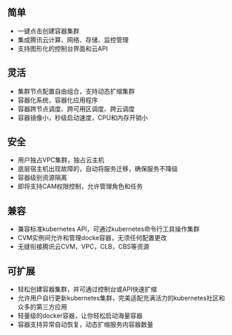 ## 简单
- 一键点击创建容器集群
- 集成腾讯云计算、网络、存储、监控管理
- 支持图形化的控制台界面和云API
## 灵活
- 集群节点配置自由组合，支持动态扩缩集群
- 容器化系统，容器化应用程序
- 容器跨节点调度、跨可用区调度、跨云调度
- 容器镜像小，秒级启动速度，CPU和内存开销小
## 安全
- 用户独占VPC集群，独占云主机
- 底层宿主机出现故障的，自动将服务迁移，确保服务不降级
- 容器级别资源隔离
- 即将支持CAM权限控制，允许管理角色和任务
## 兼容
- 兼容标准kubernetes API，可通过kubernetes命令行工具操作集群
- CVM实例间允许和管理docke容器，无须任何配置更改
- 无缝衔接腾讯云CVM，VPC，CLB，CBS等资源
## 可扩展
- 轻松创建容器集群，并可通过控制台或API快速扩缩
- 允许用户自行更新kubernetes集群，完美适配充满活力的kubernetes社区和众多的第三方应用
- 轻量级的docker容器，让你轻松启动海量容器
- 容器支持异常自动恢复，动态扩缩服务内容器数量